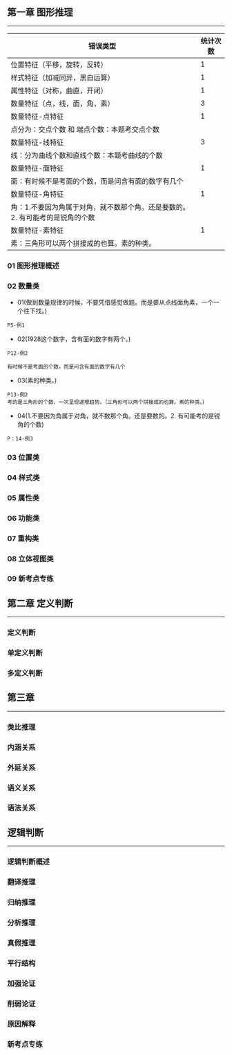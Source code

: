 ## 第一章 图形推理
---
|  错误类型   | 统计次数  |
|  ----  | ----  |
| 位置特征（平移，旋转，反转）| 1 |
| 样式特征（加减同异，黑白运算）| 1 |
| 属性特征（对称，曲直，开闭）| 1|
| 数量特征（点，线，面，角，素） | 3 |
| 数量特征-点特征 | 1|
| 点分为：交点个数 和 端点个数：本题考交点个数| |
| 数量特征-线特征 | 3 |
| 线：分为曲线个数和直线个数：本题考曲线的个数|  |
| 数量特征-面特征 | 1 |
| 面：有时候不是考面的个数，而是问含有面的数字有几个 |  |
| 数量特征-角特征 | 1 |
| 角：1.不要因为角属于对角，就不数那个角。还是要数的。2. 有可能考的是锐角的个数 |  |
| 数量特征-素特征 | 1 |
| 素：三角形可以两个拼接成的也算。素的种类。 |  |
### 01 图形推理概述


### 02 数量类

- 01(做到数量规律的时候，不要凭借感觉做题。而是要从点线面角素，一个一个往下找。)

<!-- ![111](../../images3/62.png) -->

```
P5-例1
```

- 02(1928这个数字，含有面的数字有两个。)


```
P12-例2

有时候不是考面的个数，而是问含有面的数字有几个

```
- 03(素的种类。)


```
P13-例2
考的是三角形的个数，一次呈现递增趋势。（三角形可以两个拼接成的也算。素的种类。）
```
- 04(1.不要因为角属于对角，就不数那个角。还是要数的。2. 有可能考的是锐角的个数)


```
P：14-例3

```
### 03 位置类
### 04 样式类
### 05 属性类
### 06 功能类
### 07 重构类
### 08 立体视图类
### 09 新考点专练

## 第二章 定义判断
---

### 定义判断
### 单定义判断
### 多定义判断

## 第三章 
----

### 类比推理
### 内涵关系
### 外延关系
### 语义关系
### 语法关系

## 逻辑判断
---

### 逻辑判断概述
### 翻译推理
### 归纳推理
### 分析推理
### 真假推理
### 平行结构
### 加强论证
### 削弱论证
### 原因解释
### 新考点专练